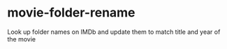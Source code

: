 movie-folder-rename
===================

Look up folder names on IMDb and update them to match title and year of the movie
